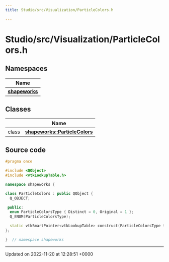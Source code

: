 ```yaml
---
title: Studio/src/Visualization/ParticleColors.h

---
```


# Studio/src/Visualization/ParticleColors.h



## Namespaces

| Name           |
| -------------- |
| **[shapeworks](../Namespaces/namespaceshapeworks.md)**  |

## Classes

|                | Name           |
| -------------- | -------------- |
| class | **[shapeworks::ParticleColors](../Classes/classshapeworks_1_1ParticleColors.md)**  |




## Source code

```cpp
#pragma once

#include <QObject>
#include <vtkLookupTable.h>

namespace shapeworks {

class ParticleColors : public QObject {
  Q_OBJECT;

 public:
  enum ParticleColorsType { Distinct = 0, Original = 1 };
  Q_ENUM(ParticleColorsType);

  static vtkSmartPointer<vtkLookupTable> construct(ParticleColorsType type, int num);
};

}  // namespace shapeworks
```


-------------------------------

Updated on 2022-11-20 at 12:28:51 +0000
